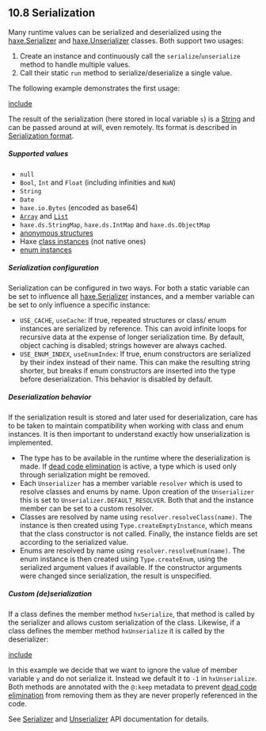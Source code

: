 ## 10.8 Serialization

Many runtime values can be serialized and deserialized using the [haxe.Serializer](http://api.haxe.org/haxe/Serializer.html) and [haxe.Unserializer](http://api.haxe.org/haxe/Unserializer.html) classes. Both support two usages:

1. Create an instance and continuously call the `serialize`/`unserialize` method to handle multiple values.
2. Call their static `run` method to serialize/deserialize a single value.

The following example demonstrates the first usage:

[include](assets/SerializationExample.hx)

The result of the serialization (here stored in local variable `s`) is a [String](std-String.md) and can be passed around at will, even remotely. Its format is described in [Serialization format](std-serialization-format.md).

##### Supported values

* `null`
* `Bool`, `Int` and `Float` (including infinities and `NaN`)
* `String`
* `Date`
* `haxe.io.Bytes` (encoded as base64)
* [`Array`](std-Array.md) and [`List`](std-List.md)
* `haxe.ds.StringMap`, `haxe.ds.IntMap` and `haxe.ds.ObjectMap`
* [anonymous structures](types-anonymous-structure.md)
* Haxe [class instances](types-class-instance.md) (not native ones)
* [enum instances](types-enum-instance.md)

##### Serialization configuration

Serialization can be configured in two ways. For both a static variable can be set to influence all [haxe.Serializer](http://api.haxe.org/haxe/Serializer.html) instances, and a member variable can be set to only influence a specific instance:

* `USE_CACHE`, `useCache`: If true, repeated structures or class/ enum instances are serialized by reference. This can avoid infinite loops for recursive data at the expense of longer serialization time. By default, object caching is disabled; strings however are always cached.
* `USE_ENUM_INDEX`, `useEnumIndex`: If true, enum constructors are serialized by their index instead of their name. This can make the resulting string shorter, but breaks if enum constructors are inserted into the type before deserialization. This behavior is disabled by default.

##### Deserialization behavior

If the serialization result is stored and later used for deserialization, care has to be taken to maintain compatibility when working with class and enum instances. It is then important to understand exactly how unserialization is implemented.

* The type has to be available in the runtime where the deserialization is made. If [dead code elimination](cr-dce.md) is active, a type which is used only through serialization might be removed.
* Each `Unserializer` has a member variable `resolver` which is used to resolve classes and enums by name. Upon creation of the `Unserializer` this is set to `Unserializer.DEFAULT_RESOLVER`. Both that and the instance member can be set to a custom resolver.
* Classes are resolved by name using `resolver.resolveClass(name)`. The instance is then created using `Type.createEmptyInstance`, which means that the class constructor is not called. Finally, the instance fields are set according to the serialized value.
* Enums are resolved by name using `resolver.resolveEnum(name)`. The enum instance is then created using `Type.createEnum`, using the serialized argument values if available. If the constructor arguments were changed since serialization, the result is unspecified.

##### Custom (de)serialization

If a class defines the member method `hxSerialize`, that method is called by the serializer and allows custom serialization of the class. Likewise, if a class defines the member method `hxUnserialize` it is called by the deserializer:

[include](assets/SerializationCustom.hx)

In this example we decide that we want to ignore the value of member variable `y` and do not serialize it. Instead we default it to `-1` in `hxUnserialize`. Both methods are annotated with the `@:keep` metadata to prevent [dead code elimination](cr-dce.md) from removing them as they are never properly referenced in the code.

See [Serializer](http://api.haxe.org/haxe/Serializer.html) and [Unserializer](http://api.haxe.org/haxe/Unserializer.html) API documentation for details.
